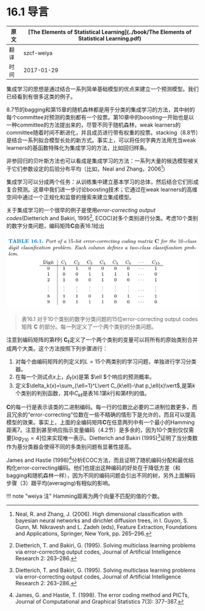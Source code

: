 # 16.1 导言

| 原文   | [The Elements of Statistical Learning](../book/The Elements of Statistical Learning.pdf) |
| ---- | ---------------------------------------- |
| 翻译   | szcf-weiya                               |
| 时间   | 2017-01-29                               |

集成学习的思想是通过结合一系列简单基础模型的优点来建立一个预测模型。我们已经看到有很多这类的例子。

8.7节的bagging和第15章的随机森林都是用于分类的集成学习的方法，其中树的每个committee对预测的类别都有一个投票。第10章中的boosting一开始也是以一种committee的方法提出来的，尽管不同于随机森林，weak learners的committee随着时间不断进化，并且成员进行带有权重的投票。stacking（8.8节）是结合一系列拟合模型长处的新方式。事实上，可以将任何字典方法用充当weak learners的基函数特殊化为集成学习的方法，比如回归样条。

非参回归的贝叶斯方法也可以看成是集成学习的方法：一系列大量的候选模型被关于它们参数设定的后验分布平均（比如，Neal and Zhang，2006[^1]）

集成学习可以分成两个任务：从训练集中建立基本学习的总体，然后结合它们形成复合预测。这章中我们进一步讨论boosting技术；它通过在weak learners的高维空间中通过一个正规化和监督的搜索来建立集成模型。

关于集成学习的一个很早的例子是使用*error-correcting output codes*(Dietterich and Bakiri, 1995[^2], ECOC)对多个类别进行分类。考虑10个类别的数字分类问题，编码矩阵$\mathbf{C}$由表16.1给出

![](../img/16/tab16.1.png)

> 表16.1 对于10个类别的数字分类问题的15位error-correcting output codes矩阵 $\mathbf C$ 的部分。每一列定义了一个两个类别的分类问题。

注意到编码矩阵的第$\ell$列 $\mathbf C_\ell$定义了一个两个类别的变量可以将所有的原始类别合并成两个大类。这个方法按照下列步骤进行：

1. 对每个由编码矩阵的列定义的$L=15$个两类别的学习问题，单独进行学习分类器。
2. 在每一个测试点$x$上，$\hat p_\ell (x)$是第 $\ell $个响应的预测概率。
3. 定义$\delta_k(x)=\sum_{\ell=1}^L\vert C_{k\ell}-\hat p_\ell(x)\vert$,是第$k$个类别的判别函数，其中$C_{k\ell}$是表16.1第$k$行和第$\ell$列的值。


$\mathbf C$的每一行是表示该类的二进制编码。每一行的位数比必要的二进制位数更多，而且冗余的“error-correcting”位数在一些不精确的情形下是允许的，而且可以提高模型的效果。事实上，上面的全编码矩阵$\mathbf C$在任意两列中有一个最小的Hamming距离7。注意到甚至响应指示变量编码（4.2节）是多余的，因为10个类别仅仅需要$[log_210=4]$位来实现唯一表示。Dietterich and Bakiri (1995)[^3]证明了当分类数作为基分类器会使得不同的多类别问题有显著性提高。

James and Hastie (1998)[^4]分析ECOC方法，而且证明了随机编码分配和最优结构化error-correcting编码。他们也提出这种编码的好处在于降低方差（和bagging和随机森林一样），因为不同的编码问题会引出不同的树，另外上面解码步骤（3）跟平均(averaging)有相似的影响。

!!! note "weiya 注"
		Hamming距离为两个向量不匹配的值的个数。

[^1]: Neal, R. and Zhang, J. (2006). High dimensional classification with bayesian neural networks and dirichlet diffusion trees, in I. Guyon, S. Gunn, M. Nikravesh and L. Zadeh (eds), Feature Extraction, Foundations and Applications, Springer, New York, pp. 265–296.
[^2]: Dietterich, T. and Bakiri, G. (1995). Solving multiclass learning problems via error-correcting output codes, Journal of Artificial Intelligence Research 2: 263–286.
[^3]: Dietterich, T. and Bakiri, G. (1995). Solving multiclass learning problems via error-correcting output codes, Journal of Artificial Intelligence Research 2: 263–286.
[^4]: James, G. and Hastie, T. (1998). The error coding method and PICTs, Journal of Computational and Graphical Statistics 7(3): 377–387.

